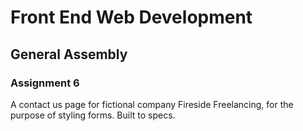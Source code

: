 # Front End Web Development
## General Assembly
### Assignment 6

A contact us page for fictional company Fireside Freelancing, for the purpose of styling forms. Built to specs.
